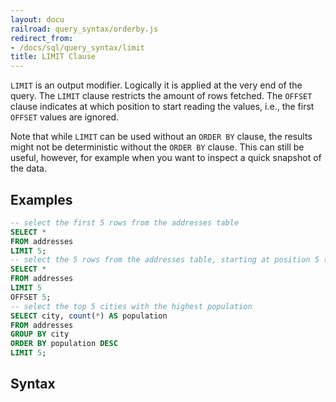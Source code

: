 ```yaml
---
layout: docu
railroad: query_syntax/orderby.js
redirect_from:
- /docs/sql/query_syntax/limit
title: LIMIT Clause
---
```


`LIMIT` is an output modifier. Logically it is applied at the very end of the query. The `LIMIT` clause restricts the amount of rows fetched. The `OFFSET` clause indicates at which position to start reading the values, i.e., the first `OFFSET` values are ignored.

Note that while `LIMIT` can be used without an `ORDER BY` clause, the results might not be deterministic without the `ORDER BY` clause. This can still be useful, however, for example when you want to inspect a quick snapshot of the data.


## Examples

```sql
-- select the first 5 rows from the addresses table
SELECT *
FROM addresses
LIMIT 5;
-- select the 5 rows from the addresses table, starting at position 5 (i.e., ignoring the first 5 rows)
SELECT *
FROM addresses
LIMIT 5
OFFSET 5;
-- select the top 5 cities with the highest population
SELECT city, count(*) AS population
FROM addresses
GROUP BY city
ORDER BY population DESC
LIMIT 5;
```

## Syntax

<div id="rrdiagram"></div>
